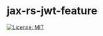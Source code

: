 # jax-rs-jwt-feature
[![License: MIT](https://img.shields.io/badge/License-MIT-yellow.svg)](https://opensource.org/licenses/MIT)
